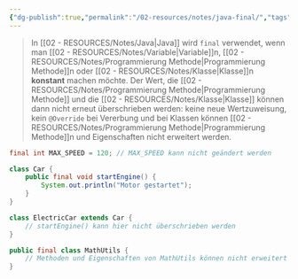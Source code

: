 ```yaml
---
{"dg-publish":true,"permalink":"/02-resources/notes/java-final/","tags":["informatik/programmierung/sprachen/java"],"noteIcon":"","updated":"2025-09-27T01:32:44.931+02:00"}
---
```


>In [[02 - RESOURCES/Notes/Java\|Java]] wird `final` verwendet, wenn man [[02 - RESOURCES/Notes/Variable\|Variable]]n, [[02 - RESOURCES/Notes/Programmierung Methode\|Programmierung Methode]]n oder [[02 - RESOURCES/Notes/Klasse\|Klasse]]n **konstant** machen möchte.
>Der Wert, die [[02 - RESOURCES/Notes/Programmierung Methode\|Programmierung Methode]] und die [[02 - RESOURCES/Notes/Klasse\|Klasse]] können dann nicht erneut überschrieben werden: keine neue Wertzuweisung, kein `@Override` bei Vererbung und bei Klassen können [[02 - RESOURCES/Notes/Programmierung Methode\|Programmierung Methode]]n und Eigenschaften nicht erweitert werden.

```java
final int MAX_SPEED = 120; // MAX_SPEED kann nicht geändert werden
```

```java
class Car {
    public final void startEngine() {
        System.out.println("Motor gestartet");
    }
}

class ElectricCar extends Car {
    // startEngine() kann hier nicht überschrieben werden
}
```

```java
public final class MathUtils {
    // Methoden und Eigenschaften von MathUtils können nicht erweitert werden
}
```